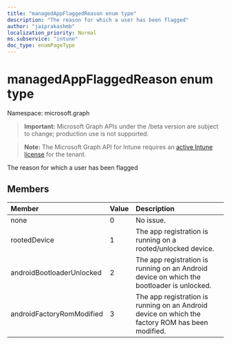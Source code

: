 ```yaml
---
title: "managedAppFlaggedReason enum type"
description: "The reason for which a user has been flagged"
author: "jaiprakashmb"
localization_priority: Normal
ms.subservice: "intune"
doc_type: enumPageType
---
```


# managedAppFlaggedReason enum type

Namespace: microsoft.graph

> **Important:** Microsoft Graph APIs under the /beta version are subject to change; production use is not supported.

> **Note:** The Microsoft Graph API for Intune requires an [active Intune license](https://go.microsoft.com/fwlink/?linkid=839381) for the tenant.

The reason for which a user has been flagged

## Members
|Member|Value|Description|
|:---|:---|:---|
|none|0|No issue.|
|rootedDevice|1|The app registration is running on a rooted/unlocked device.|
|androidBootloaderUnlocked|2|The app registration is running on an Android device on which the bootloader is unlocked.|
|androidFactoryRomModified|3|The app registration is running on an Android device on which the factory ROM has been modified.|